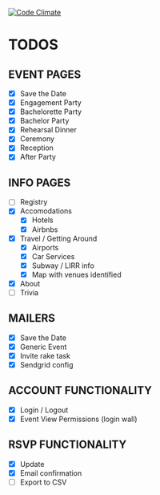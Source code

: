 [![Code Climate](https://codeclimate.com/github/ktravers/beatrix-kiddo/badges/gpa.svg)](https://codeclimate.com/github/ktravers/beatrix-kiddo)

# TODOS

## EVENT PAGES

- [x] Save the Date
- [x] Engagement Party
- [x] Bachelorette Party
- [x] Bachelor Party
- [x] Rehearsal Dinner
- [x] Ceremony
- [x] Reception
- [x] After Party

## INFO PAGES

- [ ] Registry
- [x] Accomodations
  - [x] Hotels
  - [x] Airbnbs

- [x] Travel / Getting Around
  - [x] Airports
  - [x] Car Services
  - [x] Subway / LIRR info
  - [x] Map with venues identified

- [x] About
- [ ] Trivia

## MAILERS

- [x] Save the Date
- [x] Generic Event
- [x] Invite rake task
- [x] Sendgrid config

## ACCOUNT FUNCTIONALITY

- [x] Login / Logout
- [x] Event View Permissions (login wall)

## RSVP FUNCTIONALITY

- [x] Update
- [x] Email confirmation
- [ ] Export to CSV
